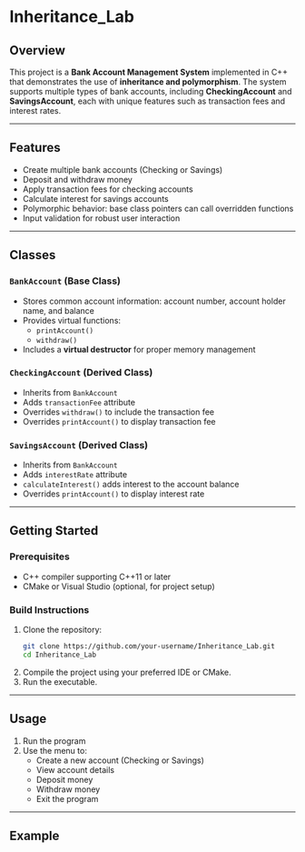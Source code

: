 # Inheritance_Lab

## Overview
This project is a **Bank Account Management System** implemented in C++ that demonstrates the use of **inheritance and polymorphism**. The system supports multiple types of bank accounts, including **CheckingAccount** and **SavingsAccount**, each with unique features such as transaction fees and interest rates.

---

## Features
- Create multiple bank accounts (Checking or Savings)
- Deposit and withdraw money
- Apply transaction fees for checking accounts
- Calculate interest for savings accounts
- Polymorphic behavior: base class pointers can call overridden functions
- Input validation for robust user interaction

---

## Classes

### `BankAccount` (Base Class)
- Stores common account information: account number, account holder name, and balance
- Provides virtual functions:
  - `printAccount()`
  - `withdraw()`
- Includes a **virtual destructor** for proper memory management

### `CheckingAccount` (Derived Class)
- Inherits from `BankAccount`
- Adds `transactionFee` attribute
- Overrides `withdraw()` to include the transaction fee
- Overrides `printAccount()` to display transaction fee

### `SavingsAccount` (Derived Class)
- Inherits from `BankAccount`
- Adds `interestRate` attribute
- `calculateInterest()` adds interest to the account balance
- Overrides `printAccount()` to display interest rate

---

## Getting Started

### Prerequisites
- C++ compiler supporting C++11 or later
- CMake or Visual Studio (optional, for project setup)

### Build Instructions
1. Clone the repository:
    ```bash
    git clone https://github.com/your-username/Inheritance_Lab.git
    cd Inheritance_Lab
    ```
2. Compile the project using your preferred IDE or CMake.
3. Run the executable.

---

## Usage
1. Run the program
2. Use the menu to:
   - Create a new account (Checking or Savings)
   - View account details
   - Deposit money
   - Withdraw money
   - Exit the program

---

## Example

